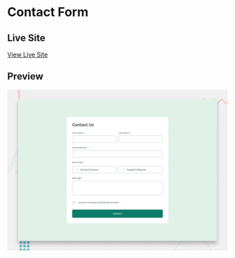 # Contact Form

## Live Site
[View Live Site](https://spontaneous-squirrel-89d648.netlify.app/)

## Preview
![Desktop Preview](./design/desktop-preview.jpg)
